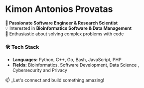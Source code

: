 # Kimon Antonios Provatas  

**🚀 Passionate Software Engineer & Research Scientist**  
💡 Interested in **Bioinformatics Software & Data Management**  
🔬 Enthusiastic about solving complex problems with code  

### 🛠️ Tech Stack  
- **Languages:** Python, C++, Go, Bash, JavaScript, PHP  
- **Fields:** Bioinformatics, Software Development, Data Science  , Cybersecurity and Privacy

📫 _Let's connect and build something amazing!
